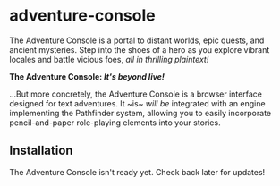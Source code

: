 # adventure-console

The Adventure Console is a portal to distant worlds, epic quests, and ancient
mysteries. Step into the shoes of a hero as you explore vibrant locales and
battle vicious foes, _all in thrilling plaintext!_

**The Adventure Console: _It's beyond live!_**

...But more concretely, the Adventure Console is a browser interface designed for text adventures.
It ~is~ _will be_ integrated with an engine implementing the Pathfinder system,
allowing you to easily incorporate pencil-and-paper role-playing elements into
your stories.

## Installation

The Adventure Console isn't ready yet. Check back later for updates!
